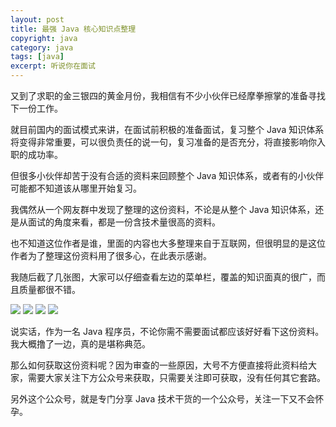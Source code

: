 ```yaml
---
layout: post
title: 最强 Java 核心知识点整理
copyright: java
category: java
tags: [java]
excerpt: 听说你在面试
---
```


又到了求职的金三银四的黄金月份，我相信有不少小伙伴已经摩拳擦掌的准备寻找下一份工作。

就目前国内的面试模式来讲，在面试前积极的准备面试，复习整个 Java 知识体系将变得非常重要，可以很负责任的说一句，复习准备的是否充分，将直接影响你入职的成功率。

但很多小伙伴却苦于没有合适的资料来回顾整个 Java 知识体系，或者有的小伙伴可能都不知道该从哪里开始复习。

我偶然从一个网友群中发现了整理的这份资料，不论是从整个 Java 知识体系，还是从面试的角度来看，都是一份含技术量很高的资料。

也不知道这位作者是谁，里面的内容也大多整理来自于互联网，但很明显的是这位作者为了整理这份资料用了很多心，在此表示感谢。

我随后截了几张图，大家可以仔细查看左边的菜单栏，覆盖的知识面真的很广，而且质量都很不错。

![](http://www.itmind.net/assets/images/2019/java/java01.jpg)
![](http://www.itmind.net/assets/images/2019/java/java02.jpg)
![](http://www.itmind.net/assets/images/2019/java/java03.jpg)
![](http://www.itmind.net/assets/images/2019/java/java04.jpg)

说实话，作为一名 Java 程序员，不论你需不需要面试都应该好好看下这份资料。我大概撸了一边，真的是堪称典范。

那么如何获取这份资料呢？因为审查的一些原因，大号不方便直接将此资料给大家，需要大家关注下方公众号来获取，只需要关注即可获取，没有任何其它套路。

另外这个公众号，就是专门分享 Java 技术干货的一个公众号，关注一下又不会怀孕。
